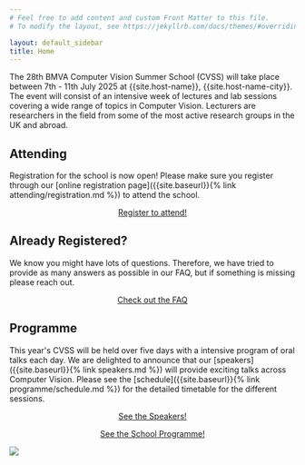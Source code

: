 ```yaml
---
# Feel free to add content and custom Front Matter to this file.
# To modify the layout, see https://jekyllrb.com/docs/themes/#overriding-theme-defaults

layout: default_sidebar
title: Home
---
```


The 28th BMVA Computer Vision Summer School (CVSS) will take place between 7th - 11th July 2025 at {{site.host-name}}, {{site.host-name-city}}. The event will consist of an intensive week of lectures and lab sessions covering a wide range of topics in Computer Vision. Lecturers are researchers in the field from some of the most active research groups in the UK and abroad.


## Attending

Registration for the school is now open! Please make sure you register through our [online registration page]({{site.baseurl}}{% link attending/registration.md %}) to attend the school.

<div class="row no-gutters pt-0 d-xs-block {%comment%}d-xl-none{%endcomment%}">
	<div class="mb-1 pl-2 pr-2 mx-auto mx-sm-left col-xs-auto">
		<p style="text-align: center;"><a class="btn btn-primary" role="button" href="{{site.baseurl}}{% link attending/registration.md %}">Register to attend!</a></p>
	</div>
</div>

## Already Registered?
We know you might have lots of questions. Therefore, we have tried to provide as many answers as possible in our FAQ, but if something is missing please reach out.

<div class="row no-gutters pt-0 d-xs-block {%comment%}d-xl-none{%endcomment%}">
	<div class="mb-1 pl-2 pr-2 mx-auto mx-sm-left col-xs-auto">
		<p style="text-align: center;"><a class="btn btn-primary" role="button" href="{{site.baseurl}}{% link attending/faq.md %}">Check out the FAQ</a></p>
	</div>
</div>

## Programme

This year's CVSS will be held over five days with a intensive program of oral talks each day.
We are delighted to announce that our [speakers]({{site.baseurl}}{% link speakers.md %}) will provide exciting talks across Computer Vision.
Please see the [schedule]({{site.baseurl}}{% link programme/schedule.md %}) for the detailed timetable for the different sessions.


<div class="row no-gutters pt-0 d-xs-block {%comment%}d-xl-none{%endcomment%}">
	<div class="mb-1 pl-2 pr-2 mx-auto mx-sm-left col-xs-auto">
		<p style="text-align: center;"><a class="btn btn-primary" role="button" href="{{site.baseurl}}{% link speakers.md %}">See the Speakers!</a></p>
	</div>
	<div class="mb-1 pl-2 pr-2 mx-auto mx-sm-left col-xs-auto">
		<p style="text-align: center;"><a class="btn btn-primary" role="button" href="{{site.baseurl}}{% link programme/schedule.md %}">See the School Programme!</a></p>
	</div>
</div>


<img src="{{ site.baseurl }}/assets/images/venue/2025-aberdeen-summer-school.png" class="img-fluid" style="max-width: 100%;">
